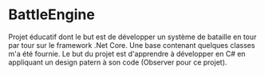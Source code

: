 # BattleEngine
Projet éducatif dont le but est de développer un système de bataille en tour par tour sur le framework .Net Core. Une base contenant quelques classes m'a été fournie. Le but du projet est d'apprendre à développer en C# en appliquant un design patern à son code (Observer pour ce projet).
